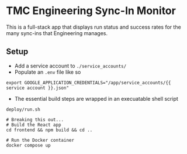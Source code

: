 # TMC Engineering Sync-In Monitor
This is a full-stack app that displays run status and success rates for the many sync-ins that Engineering manages.

## Setup
* Add a service account to `./service_accounts/`
* Populate an `.env` file like so

```
export GOOGLE_APPLICATION_CREDENTIALS="/app/service_accounts/{{ service account }}.json"
```

* The essential build steps are wrapped in an execuatable shell script

```
deploy/run.sh

# Breaking this out...
# Build the React app
cd frontend && npm build && cd ..

# Run the Docker container
docker compose up
```